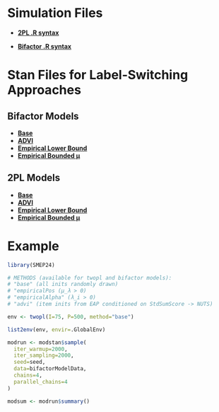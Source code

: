 # Simulation Files

  - [**2PL .R syntax**](https://github.com/nathdep/SMEP24/blob/67105e3d233d0aea5dd0b0050c515af1a78e73b2/R/bifactor.R)

  - [**Bifactor .R syntax**](https://github.com/nathdep/SMEP24/blob/67105e3d233d0aea5dd0b0050c515af1a78e73b2/R/bifactor.R)

# Stan Files for Label-Switching Approaches

## Bifactor Models

  - [**Base**](https://github.com/nathdep/SMEP24/blob/67105e3d233d0aea5dd0b0050c515af1a78e73b2/Stan/bifactor_base.stan)
  - [**ADVI**](https://github.com/nathdep/SMEP24/blob/67105e3d233d0aea5dd0b0050c515af1a78e73b2/Stan/bifactor_advi.stan)
  - [**Empirical Lower Bound**](https://github.com/nathdep/SMEP24/blob/main/Stan/bifactor_empiricalAlpha.stan)
  - [**Empirical Bounded μ**](https://github.com/nathdep/SMEP24/blob/67105e3d233d0aea5dd0b0050c515af1a78e73b2/Stan/bifactor_empiricalPos.stan)

## 2PL Models
  - [**Base**](https://github.com/nathdep/SMEP24/blob/67105e3d233d0aea5dd0b0050c515af1a78e73b2/Stan/twopl_base.stan)
  - [**ADVI**](https://github.com/nathdep/SMEP24/blob/67105e3d233d0aea5dd0b0050c515af1a78e73b2/Stan/twopl_advi.stan)
  - [**Empirical Lower Bound**](https://github.com/nathdep/SMEP24/blob/main/Stan/twopl_empiricalAlpha.stan)
  - [**Empirical Bounded μ**](https://github.com/nathdep/SMEP24/blob/67105e3d233d0aea5dd0b0050c515af1a78e73b2/Stan/twopl_empiricalPos.stan)

# Example

```r
library(SMEP24)

# METHODS (available for twopl and bifactor models):
# "base" (all inits randomly drawn)
# "empiricalPos (μ_λ > 0)
# "empiricalAlpha" (λ_i > 0)
# "advi" (item inits from EAP conditioned on StdSumScore -> NUTS)

env <- twopl(I=75, P=500, method="base")

list2env(env, envir=.GlobalEnv)

modrun <- modstan$sample(
  iter_warmup=2000,
  iter_sampling=2000,
  seed=seed,
  data=bifactorModelData,
  chains=4,
  parallel_chains=4
)

modsum <- modrun$summary()
```
